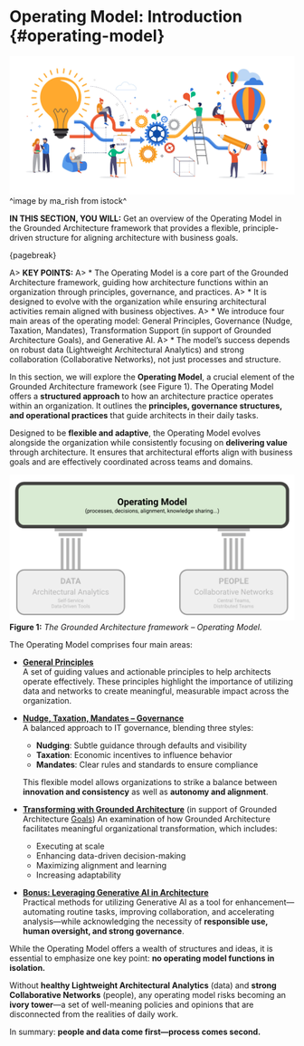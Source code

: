 

# Operating Model: Introduction {#operating-model}

![](assets/images/istock/iStock-1126482102.jpg)
^image by ma_rish from istock^

**IN THIS SECTION, YOU WILL:** Get an overview of the Operating Model in the Grounded Architecture framework that provides a flexible, principle-driven structure for aligning architecture with business goals.

{pagebreak}

A> **KEY POINTS:**
A> * The Operating Model is a core part of the Grounded Architecture framework, guiding how architecture functions within an organization through principles, governance, and practices.
A> * It is designed to evolve with the organization while ensuring architectural activities remain aligned with business objectives.
A> * We introduce four main areas of the operating model: General Principles, Governance (Nudge, Taxation, Mandates), Transformation Support (in support of Grounded Architecture Goals), and Generative AI.
A> * The model’s success depends on robust data (Lightweight Architectural Analytics) and strong collaboration (Collaborative Networks), not just processes and structure.

In this section, we will explore the **Operating Model**, a crucial element of the Grounded Architecture framework (see Figure 1). The Operating Model offers a **structured approach** to how an architecture practice operates within an organization. It outlines the **principles, governance structures, and operational practices** that guide architects in their daily tasks.

Designed to be **flexible and adaptive**, the Operating Model evolves alongside the organization while consistently focusing on **delivering value** through architecture. It ensures that architectural efforts align with business goals and are effectively coordinated across teams and domains.

![](assets/images/model-operating-model.png)
**Figure 1:** *The Grounded Architecture framework – Operating Model.*

The Operating Model comprises four main areas:

* **[General Principles](#operating-model)**  
  A set of guiding values and actionable principles to help architects operate effectively. These principles highlight the importance of utilizing data and networks to create meaningful, measurable impact across the organization.

* **[Nudge, Taxation, Mandates – Governance](#governance)**  
  A balanced approach to IT governance, blending three styles:

  * **Nudging**: Subtle guidance through defaults and visibility
  * **Taxation**: Economic incentives to influence behavior
  * **Mandates**: Clear rules and standards to ensure compliance
  
  This flexible model allows organizations to strike a balance between **innovation and consistency** as well as **autonomy and alignment**.

* **[Transforming with Grounded Architecture](transforming)** (in support of Grounded Architecture [Goals](#goals))
  An examination of how Grounded Architecture facilitates meaningful organizational transformation, which includes:

  * Executing at scale
  * Enhancing data-driven decision-making
  * Maximizing alignment and learning
  * Increasing adaptability

* **[Bonus: Leveraging Generative AI in Architecture](gen-ai)**  
  Practical methods for utilizing Generative AI as a tool for enhancement—automating routine tasks, improving collaboration, and accelerating analysis—while acknowledging the necessity of **responsible use, human oversight, and strong governance**.

While the Operating Model offers a wealth of structures and ideas, it is essential to emphasize one key point: **no operating model functions in isolation.**

Without **healthy Lightweight Architectural Analytics** (data) and **strong Collaborative Networks** (people), any operating model risks becoming an **ivory tower**—a set of well-meaning policies and opinions that are disconnected from the realities of daily work.

In summary: **people and data come first—process comes second.**